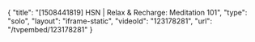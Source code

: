 {
    "title": "[1508441819] HSN | Relax & Recharge: Meditation 101",
    "type": "solo",
    "layout": "iframe-static",
    "videoId": "123178281",
    "url": "\/tvpembed\/123178281"
}